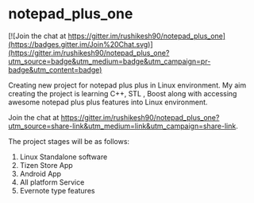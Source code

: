 # notepad_plus_one

[![Join the chat at https://gitter.im/rushikesh90/notepad_plus_one](https://badges.gitter.im/Join%20Chat.svg)](https://gitter.im/rushikesh90/notepad_plus_one?utm_source=badge&utm_medium=badge&utm_campaign=pr-badge&utm_content=badge)

Creating new project for notepad plus plus in Linux environment. My aim creating the project is learning C++, STL , Boost along with accessing awesome notepad plus plus features into Linux environment.

Join the chat at https://gitter.im/rushikesh90/notepad_plus_one?utm_source=share-link&utm_medium=link&utm_campaign=share-link.

The project stages will be as follows:
1. Linux Standalone software
2. Tizen Store App
3. Android App
4. All platform Service
5. Evernote type features
